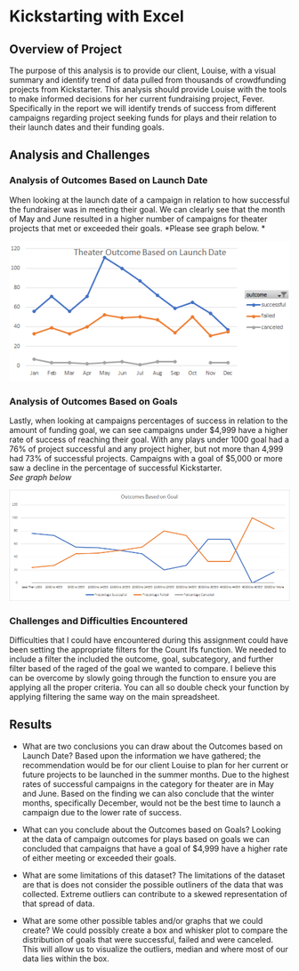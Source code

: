 # Kickstarting with Excel

## Overview of Project
The purpose of this analysis is to provide our client, Louise, with a visual summary and identify trend of data pulled from thousands of crowdfunding projects from Kickstarter. This analysis should provide Louise with the tools to make informed decisions for her current fundraising project, Fever. Specifically in the report we will identify trends of success from different campaigns regarding project seeking funds for plays and their relation to their launch dates and their funding goals. 
## Analysis and Challenges

### Analysis of Outcomes Based on Launch Date
When looking at the launch date of a campaign in relation to how successful the fundraiser was in meeting their goal. We can clearly see that the month of May and June resulted in a higher number of campaigns for theater projects that met or exceeded their goals. 
*Please see graph below. *

![This is an image](Resources/Theater_Outcomes_vs_Launch.png)

### Analysis of Outcomes Based on Goals
Lastly, when looking at campaigns percentages of success in relation to the amount of funding goal, we can see campaigns under $4,999 have a higher rate of success of reaching their goal. With any plays under 1000 goal had a 76% of project successful and any project higher, but not more than 4,999 had 73% of successful projects. Campaigns with a goal of $5,000 or more saw a decline in the percentage of successful Kickstarter.  
*See graph below*

![This is an image](Resources/Outcomes_vs_Goals.png)

### Challenges and Difficulties Encountered
Difficulties that I could have encountered during this assignment could have been setting the appropriate filters for the Count Ifs function. We needed to include a filter the included the outcome, goal, subcategory, and further filter based of the raged of the goal we wanted to compare. I believe this can be overcome by slowly going through the function to ensure you are applying all the proper criteria. You can all so double check your function by applying filtering the same way on the main spreadsheet. 

## Results
- What are two conclusions you can draw about the Outcomes based on Launch Date?
Based upon the information we have gathered; the recommendation would be for our client Louise to plan for her current or future projects to be launched in the summer months. Due to the highest rates of successful campaigns in the category for theater are in May and June. Based on the finding we can also conclude that the winter months, specifically December, would not be the best time to launch a campaign due to the lower rate of success. 

- What can you conclude about the Outcomes based on Goals?
Looking at the data of campaign outcomes for plays based on goals we can concluded that campaigns that have a goal of $4,999 have a higher rate of either meeting or exceeded their goals. 

- What are some limitations of this dataset?
The limitations of the dataset are that is does not consider the possible outliners of the data that was collected. Extreme outliers can contribute to a skewed representation of that spread of data. 

- What are some other possible tables and/or graphs that we could create?
We could possibly create a box and whisker plot to compare the distribution of goals that were successful, failed and were canceled. This will allow us to visualize the outliers, median and where most of our data lies within the box. 
